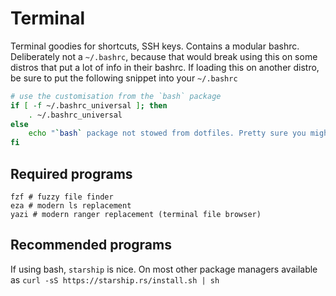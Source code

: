# Terminal
Terminal goodies for shortcuts, SSH keys.
Contains a modular bashrc. 
Deliberately not a `~/.bashrc`, because that would break using this on some distros that put a lot of info in their bashrc.
If loading this on another distro, be sure to put the following snippet into your `~/.bashrc`
```bash
# use the customisation from the `bash` package
if [ -f ~/.bashrc_universal ]; then
    . ~/.bashrc_universal
else
    echo "`bash` package not stowed from dotfiles. Pretty sure you might wanna do this!"
fi
```
## Required programs
```
fzf # fuzzy file finder
eza # modern ls replacement
yazi # modern ranger replacement (terminal file browser)
```
## Recommended programs
If using bash, `starship` is nice. On most other package managers available as `curl -sS https://starship.rs/install.sh | sh` 
